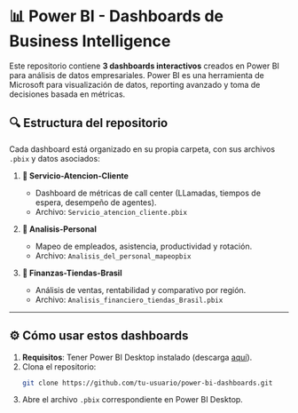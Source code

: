 # 📊 Power BI - Dashboards de Business Intelligence

Este repositorio contiene **3 dashboards interactivos** creados en Power BI para análisis de datos empresariales. Power BI es una herramienta de Microsoft para visualización de datos, reporting avanzado y toma de decisiones basada en métricas.

## **🔍 Estructura del repositorio**
Cada dashboard está organizado en su propia carpeta, con sus archivos `.pbix` y datos asociados:

1. **📁 Servicio-Atencion-Cliente**  
   - Dashboard de métricas de call center (LLamadas, tiempos de espera, desempeño de agentes).  
   - Archivo: `Servicio_atencion_cliente.pbix`  

2. **📁 Analisis-Personal**  
   - Mapeo de empleados, asistencia, productividad y rotación.  
   - Archivo: `Analisis_del_personal_mapeopbix`  

3. **📁 Finanzas-Tiendas-Brasil**  
   - Análisis de ventas, rentabilidad y comparativo por región.  
   - Archivo: `Analisis_financiero_tiendas_Brasil.pbix`  

---

## **⚙️ Cómo usar estos dashboards**
1. **Requisitos**: Tener Power BI Desktop instalado (descarga [aquí](https://powerbi.microsoft.com/es-es/desktop/)).  
2. Clona el repositorio:  
   ```bash
   git clone https://github.com/tu-usuario/power-bi-dashboards.git
   ```
3. Abre el archivo `.pbix` correspondiente en Power BI Desktop.
 
